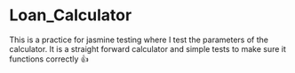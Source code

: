 # Loan_Calculator
This is a practice for jasmine testing where I test the parameters of the calculator.
It is a straight forward calculator and simple tests to make sure it functions correctly 👍
